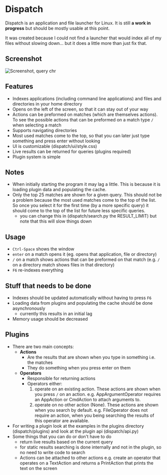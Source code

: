 Dispatch
========================

Dispatch is an application and file launcher for Linux. 
It is still **a work in progress** but should be mostly usable at this point.

It was created because I could not find a launcher that would index all of my files without slowing down... but it does a little more than just fix that.

Screenshot
------------------------
![Screenshot, query chr](screenshot.png)

Features
-------------------------
- Indexes applications (including command line applications) and files and directories in your home directory
- Opens on the left of the screen, so that it can stay out of your way
- Actions can be preformed on matches (which are themselves actions). To see the possible actions that can be preformed on a match type `/` when selecting a match
- Supports navigating directories
- Most used matches come to the top, so that you can later just type something and press enter without looking
- UI is customizable (dispatch/ui/style.css)
- Live results can be returned for queries (plugins required)
- Plugin system is simple

Notes
------------------------------------
- When initially starting the program it may lag a little. This is because it is loading plugin data and populating the cache.
- Only the top 25 matches are shown for a given query. This should not be a problem because the most used matches come to the top of the list. So once you select it for the first time (by a more specific query) it should come to the top of the list for future less specific queries.
	- you can change this in (dispatch/search.py the RESULT_LIMIT) but note that this will slow things down


Usage
------------------------
- `Ctrl-Space` shows the window
- `enter` on a match opens it (eg. opens that application, file or directory)
- `/` on a match shows actions that can be preformed on that match (e.g. `/` on a directory match shows files in that directory)
- `F6` re-indexes everything


Stuff that needs to be done
-------------------------------------
- Indexes should be updated automatically without having to press `F6`
- Loading data from plugins and populating the cache should be done asynchronously
	- currently this results in an initial lag
- Memory usage should be decreased


Plugins
-------------------------
- There are two main concepts:
	- **Actions** 
		- Are the results that are shown when you type in something i.e. the matches
		- They do something when you press enter on them
	- **Operators**
		- Responsible for returning actions
		- Operators either:
			1. operate on an existing action. These actions are shown when you press `/` on an action. e.g. AppArgumentOperator requires an AppAction or CmdAction to attach arguments to.
			2. operate on no other action (None). These actions are shown when you search by default. e.g. FileOperator does not require an action, when you being searching the results of this operator are available.
- For writing a plugin look at the examples in the plugins directory (dispatch/plugins) and look at the plugin api (dispatch/api.py)
- Some things that you can do or don't have to do
	- return live results based on the current query
	- for static results searching is done internally and not in the plugin, so no need to write code to search
	- Actions can be attached to other actions e.g. create an operator that operates on a TextAction and returns a PrintAction that prints the text on the screen
